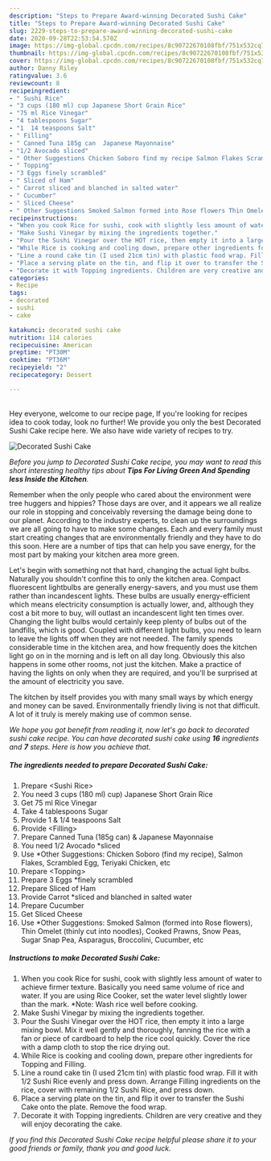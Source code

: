 ```yaml
---
description: "Steps to Prepare Award-winning Decorated Sushi Cake"
title: "Steps to Prepare Award-winning Decorated Sushi Cake"
slug: 2229-steps-to-prepare-award-winning-decorated-sushi-cake
date: 2020-09-28T22:53:54.570Z
image: https://img-global.cpcdn.com/recipes/8c90722670108fbf/751x532cq70/decorated-sushi-cake-recipe-main-photo.jpg
thumbnail: https://img-global.cpcdn.com/recipes/8c90722670108fbf/751x532cq70/decorated-sushi-cake-recipe-main-photo.jpg
cover: https://img-global.cpcdn.com/recipes/8c90722670108fbf/751x532cq70/decorated-sushi-cake-recipe-main-photo.jpg
author: Danny Riley
ratingvalue: 3.6
reviewcount: 8
recipeingredient:
- " Sushi Rice"
- "3 cups (180 ml) cup Japanese Short Grain Rice"
- "75 ml Rice Vinegar"
- "4 tablespoons Sugar"
- "1  14 teaspoons Salt"
- " Filling"
- " Canned Tuna 185g can  Japanese Mayonnaise"
- "1/2 Avocado sliced"
- " Other Suggestions Chicken Soboro find my recipe Salmon Flakes Scrambled Egg Teriyaki Chicken etc"
- " Topping"
- "3 Eggs finely scrambled"
- " Sliced of Ham"
- " Carrot sliced and blanched in salted water"
- " Cucumber"
- " Sliced Cheese"
- " Other Suggestions Smoked Salmon formed into Rose flowers Thin Omelet thinly cut into noodles Cooked Prawns Snow Peas Sugar Snap Pea Asparagus Broccolini Cucumber etc"
recipeinstructions:
- "When you cook Rice for sushi, cook with slightly less amount of water to achieve firmer texture. Basically you need same volume of rice and water. If you are using Rice Cooker, set the water level slightly lower than the mark. *Note: Wash rice well before cooking."
- "Make Sushi Vinegar by mixing the ingredients together."
- "Pour the Sushi Vinegar over the HOT rice, then empty it into a large mixing bowl. Mix it well gently and thoroughly, fanning the rice with a fan or piece of cardboard to help the rice cool quickly. Cover the rice with a damp cloth to stop the rice drying out."
- "While Rice is cooking and cooling down, prepare other ingredients for Topping and Filling."
- "Line a round cake tin (I used 21cm tin) with plastic food wrap. Fill it with 1/2 Sushi Rice evenly and press down. Arrange Filling ingredients on the rice, cover with remaining 1/2 Sushi Rice, and press down."
- "Place a serving plate on the tin, and flip it over to transfer the Sushi Cake onto the plate. Remove the food wrap."
- "Decorate it with Topping ingredients. Children are very creative and they will enjoy decorating the cake."
categories:
- Recipe
tags:
- decorated
- sushi
- cake

katakunci: decorated sushi cake 
nutrition: 114 calories
recipecuisine: American
preptime: "PT30M"
cooktime: "PT36M"
recipeyield: "2"
recipecategory: Dessert

---
```

<br>
Hey everyone, welcome to our recipe page, If you're looking for recipes idea to cook today, look no further! We provide you only the best Decorated Sushi Cake recipe here. We also have wide variety of recipes to try.
<br>


![Decorated Sushi Cake](https://img-global.cpcdn.com/recipes/8c90722670108fbf/751x532cq70/decorated-sushi-cake-recipe-main-photo.jpg)

<i>Before you jump to Decorated Sushi Cake recipe, you may want to read this short interesting healthy tips about 
<strong>Tips For Living Green And Spending less Inside the Kitchen</strong>.</i>
</br>

Remember when the only people who cared about the environment were tree huggers and hippies? Those days are over, and it appears we all realize our role in stopping and conceivably reversing the damage being done to our planet. According to the industry experts, to clean up the surroundings we are all going to have to make some changes. Each and every family must start creating changes that are environmentally friendly and they have to do this soon. Here are a number of tips that can help you save energy, for the most part by making your kitchen area more green.

Let's begin with something not that hard, changing the actual light bulbs. Naturally you shouldn't confine this to only the kitchen area. Compact fluorescent lightbulbs are generally energy-savers, and you must use them rather than incandescent lights. These bulbs are usually energy-efficient which means electricity consumption is actually lower, and, although they cost a bit more to buy, will outlast an incandescent light ten times over. Changing the light bulbs would certainly keep plenty of bulbs out of the landfills, which is good. Coupled with different light bulbs, you need to learn to leave the lights off when they are not needed. The family spends considerable time in the kitchen area, and how frequently does the kitchen light go on in the morning and is left on all day long. Obviously this also happens in some other rooms, not just the kitchen. Make a practice of having the lights on only when they are required, and you'll be surprised at the amount of electricity you save.

The kitchen by itself provides you with many small ways by which energy and money can be saved. Environmentally friendly living is not that difficult. A lot of it truly is merely making use of common sense.


<i>We hope you got benefit from reading it, now let's go back to decorated sushi cake recipe. You can have decorated sushi cake using <strong>16</strong> ingredients and <strong>7</strong> steps. Here is how you achieve that.
</i>

##### The ingredients needed to prepare Decorated Sushi Cake:

1. Prepare  &lt;Sushi Rice&gt;
1. You need 3 cups (180 ml) cup) Japanese Short Grain Rice
1. Get 75 ml Rice Vinegar
1. Take 4 tablespoons Sugar
1. Provide 1 &amp; 1/4 teaspoons Salt
1. Provide  &lt;Filling&gt;
1. Prepare  Canned Tuna (185g can) &amp; Japanese Mayonnaise
1. You need 1/2 Avocado *sliced
1. Use  *Other Suggestions: Chicken Soboro (find my recipe), Salmon Flakes, Scrambled Egg, Teriyaki Chicken, etc
1. Prepare  &lt;Topping&gt;
1. Prepare 3 Eggs *finely scrambled
1. Prepare  Sliced of Ham
1. Provide  Carrot *sliced and blanched in salted water
1. Prepare  Cucumber
1. Get  Sliced Cheese
1. Use  *Other Suggestions: Smoked Salmon (formed into Rose flowers), Thin Omelet (thinly cut into noodles), Cooked Prawns, Snow Peas, Sugar Snap Pea, Asparagus, Broccolini, Cucumber, etc


##### Instructions to make Decorated Sushi Cake:

1. When you cook Rice for sushi, cook with slightly less amount of water to achieve firmer texture. Basically you need same volume of rice and water. If you are using Rice Cooker, set the water level slightly lower than the mark. *Note: Wash rice well before cooking.
1. Make Sushi Vinegar by mixing the ingredients together.
1. Pour the Sushi Vinegar over the HOT rice, then empty it into a large mixing bowl. Mix it well gently and thoroughly, fanning the rice with a fan or piece of cardboard to help the rice cool quickly. Cover the rice with a damp cloth to stop the rice drying out.
1. While Rice is cooking and cooling down, prepare other ingredients for Topping and Filling.
1. Line a round cake tin (I used 21cm tin) with plastic food wrap. Fill it with 1/2 Sushi Rice evenly and press down. Arrange Filling ingredients on the rice, cover with remaining 1/2 Sushi Rice, and press down.
1. Place a serving plate on the tin, and flip it over to transfer the Sushi Cake onto the plate. Remove the food wrap.
1. Decorate it with Topping ingredients. Children are very creative and they will enjoy decorating the cake.


<i>If you find this Decorated Sushi Cake recipe helpful please share it to your good friends or family, thank you and good luck.</i>

